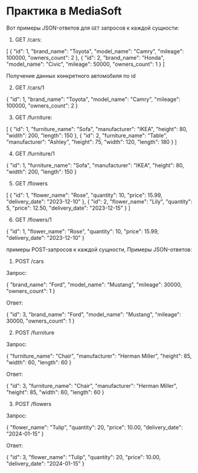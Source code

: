 # Практика в MediaSoft

Вот примеры JSON-ответов для `GET` запросов к каждой сущности:

1. GET /cars:

[
  {
    "id": 1,
    "brand_name": "Toyota",
    "model_name": "Camry",
    "mileage": 100000,
    "owners_count": 2
  },
  {
    "id": 2,
    "brand_name": "Honda",
    "model_name": "Civic",
    "mileage": 50000,
    "owners_count": 1
  }
]

Получение данных конкретного автомобиля по id

2. GET /cars/1

{
  "id": 1,
  "brand_name": "Toyota",
  "model_name": "Camry",
  "mileage": 100000,
  "owners_count": 2
}


3. GET /furniture:

[
  {
    "id": 1,
    "furniture_name": "Sofa",
    "manufacturer": "IKEA",
    "height": 80,
    "width": 200,
    "length": 150
  },
  {
    "id": 2,
    "furniture_name": "Table",
    "manufacturer": "Ashley",
    "height": 75,
    "width": 120,
    "length": 180
  }
]


4. GET /furniture/1

{
  "id": 1,
  "furniture_name": "Sofa",
  "manufacturer": "IKEA",
  "height": 80,
  "width": 200,
  "length": 150
}


5. GET /flowers

[
  {
    "id": 1,
    "flower_name": "Rose",
    "quantity": 10,
    "price": 15.99,
    "delivery_date": "2023-12-10"
  },
  {
    "id": 2,
    "flower_name": "Lily",
    "quantity": 5,
    "price": 12.50,
    "delivery_date": "2023-12-15"
  }
]


6. GET /flowers/1

{
  "id": 1,
  "flower_name": "Rose",
  "quantity": 10,
  "price": 15.99,
  "delivery_date": "2023-12-10"
}

примеры POST-запросов к каждой сущности, Примеры JSON-ответов:

1. POST /cars

Запрос:

{
  "brand_name": "Ford",
  "model_name": "Mustang",
  "mileage": 30000,
  "owners_count": 1
}


Ответ:

{
  "id": 3,
  "brand_name": "Ford",
  "model_name": "Mustang",
  "mileage": 30000,
  "owners_count": 1
}


2. POST /furniture

Запрос:

{
  "furniture_name": "Chair",
  "manufacturer": "Herman Miller",
  "height": 85,
  "width": 60,
  "length": 60
}


Ответ:

{
  "id": 3,
  "furniture_name": "Chair",
  "manufacturer": "Herman Miller",
  "height": 85,
  "width": 60,
  "length": 60
}


3. POST /flowers

Запрос:

{
  "flower_name": "Tulip",
  "quantity": 20,
  "price": 10.00,
  "delivery_date": "2024-01-15"
}


Ответ:

{
  "id": 3,
  "flower_name": "Tulip",
  "quantity": 20,
  "price": 10.00,
  "delivery_date": "2024-01-15"
}


